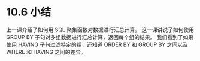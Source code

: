 # 10.6 小结
上一课介绍了如何用 SQL 聚集函数对数据进行汇总计算。
这一课讲说了如何使用 GROUP BY 子句对多组数据进行汇总计算，返回每个组的结果。
我们看到了如果使用 HAVING 子句过滤特定的组，还知道 ORDER BY 和 GROUP BY 之间以及 WHERE 和 HAVING 之间的差异。